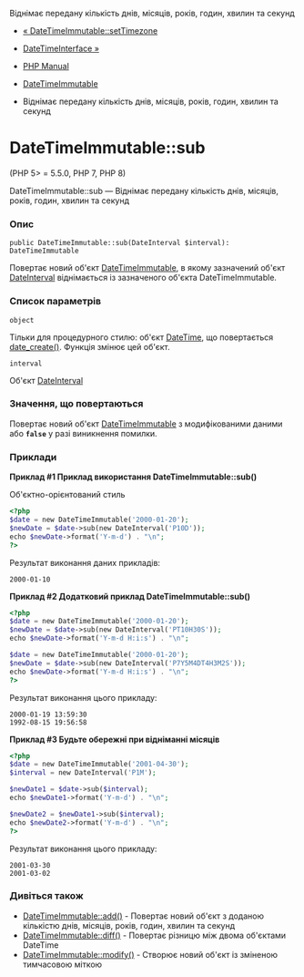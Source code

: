 Віднімає передану кількість днів, місяців, років, годин, хвилин та секунд

-   [« DateTimeImmutable::setTimezone](datetimeimmutable.settimezone.html)
    
-   [DateTimeInterface »](class.datetimeinterface.html)
    
-   [PHP Manual](index.html)
    
-   [DateTimeImmutable](class.datetimeimmutable.html)
    
-   Віднімає передану кількість днів, місяців, років, годин, хвилин та секунд
    

# DateTimeImmutable::sub

(PHP 5> = 5.5.0, PHP 7, PHP 8)

DateTimeImmutable::sub — Віднімає передану кількість днів, місяців, років, годин, хвилин та секунд

### Опис

```methodsynopsis
public DateTimeImmutable::sub(DateInterval $interval): DateTimeImmutable
```

Повертає новий об'єкт [DateTimeImmutable](class.datetimeimmutable.html), в якому зазначений об'єкт [DateInterval](class.dateinterval.html) віднімається із зазначеного об'єкта DateTimeImmutable.

### Список параметрів

`object`

Тільки для процедурного стилю: об'єкт [DateTime](class.datetime.html), що повертається [date\_create()](function.date-create.html). Функція змінює цей об'єкт.

`interval`

Об'єкт [DateInterval](class.dateinterval.html)

### Значення, що повертаються

Повертає новий об'єкт [DateTimeImmutable](class.datetimeimmutable.html) з модифікованими даними або **`false`** у разі виникнення помилки.

### Приклади

**Приклад #1 Приклад використання **DateTimeImmutable::sub()****

Об'єктно-орієнтований стиль

```php
<?php
$date = new DateTimeImmutable('2000-01-20');
$newDate = $date->sub(new DateInterval('P10D'));
echo $newDate->format('Y-m-d') . "\n";
?>
```

Результат виконання даних прикладів:

```
2000-01-10
```

**Приклад #2 Додатковий приклад **DateTimeImmutable::sub()****

```php
<?php
$date = new DateTimeImmutable('2000-01-20');
$newDate = $date->sub(new DateInterval('PT10H30S'));
echo $newDate->format('Y-m-d H:i:s') . "\n";

$date = new DateTimeImmutable('2000-01-20');
$newDate = $date->sub(new DateInterval('P7Y5M4DT4H3M2S'));
echo $newDate->format('Y-m-d H:i:s') . "\n";
?>
```

Результат виконання цього прикладу:

```
2000-01-19 13:59:30
1992-08-15 19:56:58
```

**Приклад #3 Будьте обережні при відніманні місяців**

```php
<?php
$date = new DateTimeImmutable('2001-04-30');
$interval = new DateInterval('P1M');

$newDate1 = $date->sub($interval);
echo $newDate1->format('Y-m-d') . "\n";

$newDate2 = $newDate1->sub($interval);
echo $newDate2->format('Y-m-d') . "\n";
?>
```

Результат виконання цього прикладу:

```
2001-03-30
2001-03-02
```

### Дивіться також

-   [DateTimeImmutable::add()](datetimeimmutable.add.html) - Повертає новий об'єкт з доданою кількістю днів, місяців, років, годин, хвилин та секунд
-   [DateTimeImmutable::diff()](datetime.diff.html) - Повертає різницю між двома об'єктами DateTime
-   [DateTimeImmutable::modify()](datetimeimmutable.modify.html) - Створює новий об'єкт із зміненою тимчасовою міткою